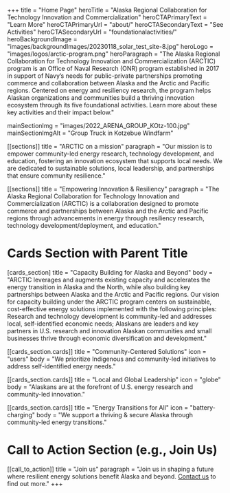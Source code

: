 +++
title = "Home Page"
heroTitle = "Alaska Regional Collaboration for Technology Innovation and Commercialization"
heroCTAPrimaryText = "Learn More"
heroCTAPrimaryUrl = "about/"
heroCTASecondaryText = "See Activities"
heroCTASecondaryUrl = "foundationalactivities/"
heroBackgroundImage = "images/backgroundImages/20230118_solar_test_site-8.jpg"
heroLogo = "images/logos/arctic-program.png"
heroParagraph = "The Alaska Regional Collaboration for Technology Innovation and Commercialization (ARCTIC) program is an Office of Naval Research (ONR) program established in 2017 in support of Navy’s needs for public-private partnerships promoting commerce and collaboration between Alaska and the Arctic and Pacific regions. Centered on energy and resiliency research, the program helps Alaskan organizations and communities build a thriving innovation ecosystem through its five foundational activities. Learn more about these key activities and their impact below."

mainSectionImg = "images/2022_ARENA_GROUP_KOtz-100.jpg"
mainSectionImgAlt = "Group Truck in Kotzebue Windfarm"

[[sections]]
title = "ARCTIC on a mission"
paragraph = "Our mission is to empower community-led energy research, technology development, and education, fostering an innovation ecosystem that supports local needs. We are dedicated to sustainable solutions, local leadership, and partnerships that ensure community resilience."

[[sections]]
title = "Empowering Innovation & Resiliency"
paragraph = "The Alaska Regional Collaboration for Technology Innovation and Commercialization (ARCTIC) is a collaboration designed to promote commerce and partnerships between Alaska and the Arctic and Pacific regions through advancements in energy through resiliency research, technology development/deployment, and education."

# Cards Section with Parent Title
[cards_section]
title = "Capacity Building for Alaska and Beyond"
body = "ARCTIC leverages and augments existing capacity and accelerates the energy transition in Alaska and the North, while also building key partnerships between Alaska and the Arctic and Pacific regions. Our vision for capacity building under the ARCTIC program centers on sustainable, cost-effective energy solutions implemented with the following principles: Research and technology development is community-led and addresses local, self-identified economic needs; Alaskans are leaders and key partners in U.S. research and innovation Alaskan communities and small businesses thrive through economic diversification and development."

  [[cards_section.cards]]
  title = "Community-Centered Solutions"
  icon = "users"
  body = "We prioritize Indigenous and community-led initiatives to address self-identified energy needs."

  [[cards_section.cards]]
  title = "Local and Global Leadership"
  icon = "globe"
  body = "Alaskans are at the forefront of U.S. energy research and community-led innovation."

  [[cards_section.cards]]
  title = "Energy Transitions for All"
  icon = "battery-charging"
  body = "We support a thriving & secure Alaska through community-led energy transitions."

# Call to Action Section (e.g., Join Us)
[[call_to_action]]
title = "Join us"
paragraph = "Join us in shaping a future where resilient energy solutions benefit Alaska and beyond. [Contact us](mailto:UA-arctic-program-contact@alaska.edu) to find out more."
+++
